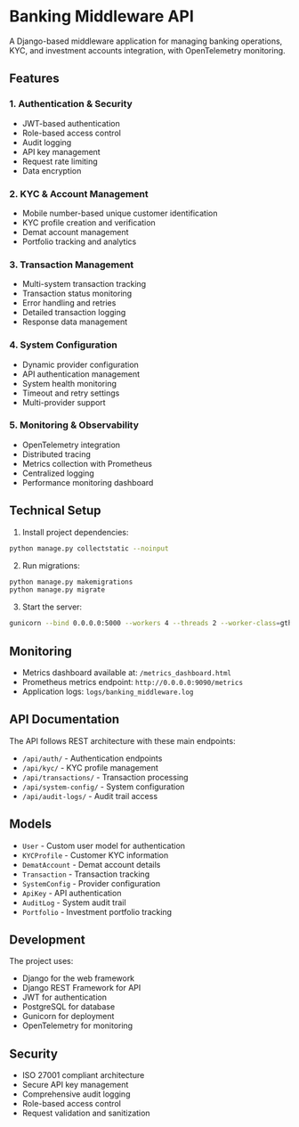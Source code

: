 
# Banking Middleware API

A Django-based middleware application for managing banking operations, KYC, and investment accounts integration, with OpenTelemetry monitoring.

## Features

### 1. Authentication & Security
- JWT-based authentication
- Role-based access control
- Audit logging
- API key management
- Request rate limiting
- Data encryption

### 2. KYC & Account Management
- Mobile number-based unique customer identification
- KYC profile creation and verification
- Demat account management
- Portfolio tracking and analytics

### 3. Transaction Management
- Multi-system transaction tracking
- Transaction status monitoring
- Error handling and retries
- Detailed transaction logging
- Response data management

### 4. System Configuration
- Dynamic provider configuration
- API authentication management
- System health monitoring
- Timeout and retry settings
- Multi-provider support

### 5. Monitoring & Observability
- OpenTelemetry integration
- Distributed tracing
- Metrics collection with Prometheus
- Centralized logging
- Performance monitoring dashboard

## Technical Setup

1. Install project dependencies:
```bash
python manage.py collectstatic --noinput
```

2. Run migrations:
```bash
python manage.py makemigrations
python manage.py migrate
```

3. Start the server:
```bash
gunicorn --bind 0.0.0.0:5000 --workers 4 --threads 2 --worker-class=gthread --worker-connections=1000 --timeout 120 banking_project.wsgi:application
```

## Monitoring

- Metrics dashboard available at: `/metrics_dashboard.html`
- Prometheus metrics endpoint: `http://0.0.0.0:9090/metrics`
- Application logs: `logs/banking_middleware.log`

## API Documentation

The API follows REST architecture with these main endpoints:

- `/api/auth/` - Authentication endpoints
- `/api/kyc/` - KYC profile management
- `/api/transactions/` - Transaction processing
- `/api/system-config/` - System configuration
- `/api/audit-logs/` - Audit trail access

## Models

- `User` - Custom user model for authentication
- `KYCProfile` - Customer KYC information
- `DematAccount` - Demat account details
- `Transaction` - Transaction tracking
- `SystemConfig` - Provider configuration
- `ApiKey` - API authentication
- `AuditLog` - System audit trail
- `Portfolio` - Investment portfolio tracking

## Development

The project uses:
- Django for the web framework
- Django REST Framework for API
- JWT for authentication
- PostgreSQL for database
- Gunicorn for deployment
- OpenTelemetry for monitoring

## Security

- ISO 27001 compliant architecture
- Secure API key management
- Comprehensive audit logging
- Role-based access control
- Request validation and sanitization

